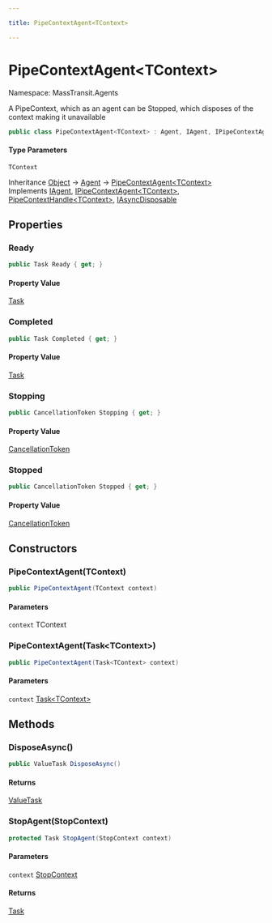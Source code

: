```yaml
---

title: PipeContextAgent<TContext>

---
```


# PipeContextAgent\<TContext\>

Namespace: MassTransit.Agents

A PipeContext, which as an agent can be Stopped, which disposes of the context making it unavailable

```csharp
public class PipeContextAgent<TContext> : Agent, IAgent, IPipeContextAgent<TContext>, PipeContextHandle<TContext>, IAsyncDisposable
```

#### Type Parameters

`TContext`<br/>

Inheritance [Object](https://learn.microsoft.com/en-us/dotnet/api/system.object) → [Agent](../../masstransit-abstractions/masstransit-middleware/agent) → [PipeContextAgent\<TContext\>](../masstransit-agents/pipecontextagent-1)<br/>
Implements [IAgent](../../masstransit-abstractions/masstransit/iagent), [IPipeContextAgent\<TContext\>](../masstransit-agents/ipipecontextagent-1), [PipeContextHandle\<TContext\>](../masstransit/pipecontexthandle-1), [IAsyncDisposable](https://learn.microsoft.com/en-us/dotnet/api/system.iasyncdisposable)

## Properties

### **Ready**

```csharp
public Task Ready { get; }
```

#### Property Value

[Task](https://learn.microsoft.com/en-us/dotnet/api/system.threading.tasks.task)<br/>

### **Completed**

```csharp
public Task Completed { get; }
```

#### Property Value

[Task](https://learn.microsoft.com/en-us/dotnet/api/system.threading.tasks.task)<br/>

### **Stopping**

```csharp
public CancellationToken Stopping { get; }
```

#### Property Value

[CancellationToken](https://learn.microsoft.com/en-us/dotnet/api/system.threading.cancellationtoken)<br/>

### **Stopped**

```csharp
public CancellationToken Stopped { get; }
```

#### Property Value

[CancellationToken](https://learn.microsoft.com/en-us/dotnet/api/system.threading.cancellationtoken)<br/>

## Constructors

### **PipeContextAgent(TContext)**

```csharp
public PipeContextAgent(TContext context)
```

#### Parameters

`context` TContext<br/>

### **PipeContextAgent(Task\<TContext\>)**

```csharp
public PipeContextAgent(Task<TContext> context)
```

#### Parameters

`context` [Task\<TContext\>](https://learn.microsoft.com/en-us/dotnet/api/system.threading.tasks.task-1)<br/>

## Methods

### **DisposeAsync()**

```csharp
public ValueTask DisposeAsync()
```

#### Returns

[ValueTask](https://learn.microsoft.com/en-us/dotnet/api/system.threading.tasks.valuetask)<br/>

### **StopAgent(StopContext)**

```csharp
protected Task StopAgent(StopContext context)
```

#### Parameters

`context` [StopContext](../../masstransit-abstractions/masstransit/stopcontext)<br/>

#### Returns

[Task](https://learn.microsoft.com/en-us/dotnet/api/system.threading.tasks.task)<br/>

